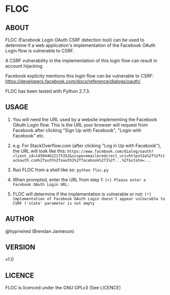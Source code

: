 FLOC
====


ABOUT
-----

FLOC (Facebook Login OAuth CSRF detection tool) can be used to determine if a
web application's implementation of the Facebook OAuth Login flow is vulnerable
to CSRF.

A CSRF vulnerability in the implementation of this login flow can result in
account hijacking.

Facebook explicity mentions this login flow can be vulnerable to CSRF:
https://developers.facebook.com/docs/reference/dialogs/oauth/

FLOC has been tested with Python 2.7.3.


USAGE
-----

1. You will need the URL used by a website implementing the Facebook OAuth Login flow.
   This is the URL your browser will request from Facebook after clicking "Sign Up with Facebook", "Login with Facebook" etc.

2. e.g. For StackOverflow.com (after clicking "Log in Up with Facebook"), the URL will look like this:
`https://www.facebook.com/dialog/oauth?client_id=145044622175352&scope=email&redirect_uri=https%3a%2f%2fstackauth.com%2fauth%2foauth2%2ffacebook%2f1%2f...%2f&state=...`

3. Run FLOC from a shell like so:
```python floc.py```

4. When prompted, enter the URL from step 1:
`[>] Please enter a Facebook OAuth Login URL:`

5. FLOC will determine if the implementation is vulnerable or not:
`[*] Implementation of Facebook OAuth Login doesn't appear vulnerable to CSRF ('state' parameter is not empty`


AUTHOR
------

@hyprwired (Brendan Jamieson)


VERSION
-------

v1.0


LICENCE
-------

FLOC is licenced under the GNU GPLv3 (See LICENCE)
